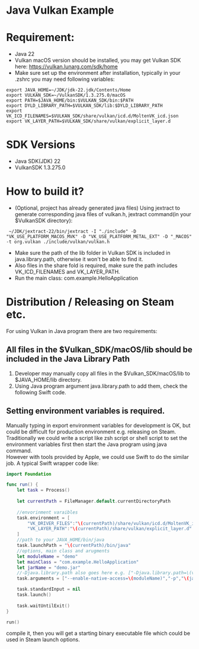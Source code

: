 # Java Vulkan Example  

# Requirement:  

* Java 22
* Vulkan macOS version should be installed, you may get Vulkan SDK here: https://vulkan.lunarg.com/sdk/home
* Make sure set up the environment after installation, typically in your .zshrc you may need following variables:
```text
export JAVA_HOME=~/JDK/jdk-22.jdk/Contents/Home
export VULKAN_SDK=~/VulkanSDK/1.3.275.0/macOS
export PATH=$JAVA_HOME/bin:$VULKAN_SDK/bin:$PATH
export DYLD_LIBRARY_PATH=$VULKAN_SDK/lib:$DYLD_LIBRARY_PATH
export VK_ICD_FILENAMES=$VULKAN_SDK/share/vulkan/icd.d/MoltenVK_icd.json
export VK_LAYER_PATH=$VULKAN_SDK/share/vulkan/explicit_layer.d
```

# SDK Versions 

* Java SDK(JDK) 22
* VulkanSDK 1.3.275.0

# How to build it?

* (Optional, project has already generated java files) Using jextract to generate corresponding java files of vulkan.h, jextract command(in your $VulkanSDK directory): 
```text
 ~/JDK/jextract-22/bin/jextract -I "./include" -D "VK_USE_PLATFORM_MACOS_MVK" -D "VK_USE_PLATFORM_METAL_EXT" -D "_MACOS" -t org.vulkan ./include/vulkan/vulkan.h
```
* Make sure the path of the lib folder in Vulkan SDK is included in java.library.path, otherwise it won't be able to find it.
* Also files in the share fold is required, make sure the path includes VK_ICD_FILENAMES and VK_LAYER_PATH.
* Run the main class: com.example.HelloApplication

# Distribution / Releasing on Steam etc.

For using Vulkan in Java program there are two requirements:
## All files in the $Vulkan_SDK/macOS/lib should be included in the Java Library Path
1) Developer may manually copy all files in the $Vulkan_SDK/macOS/lib to $JAVA_HOME/lib directory.
2) Using Java program argument java.library.path to add them, check the following Swift code.

## Setting environment variables is required.
Manually typing in export environment variables for development is OK, but could be difficult for production environment e.g. releasing on Steam.  
Traditionally we could write a script like zsh script or shell script to set the environment variables first then start the Java program using java command.  
However with tools provided by Apple, we could use Swift to do the similar job.
A typical Swift wrapper code like:
```swift
import Foundation

func run() {
    let task = Process()
    
    let currentPath = FileManager.default.currentDirectoryPath
    
    //envorinment varaibles
    task.environment = [
        "VK_DRIVER_FILES":"\(currentPath)/share/vulkan/icd.d/MoltenVK_icd.json",
        "VK_LAYER_PATH":"\(currentPath)/share/vulkan/explicit_layer.d"
    ]
    //path to your JAVA_HOME/bin/java
    task.launchPath = "\(currentPath)/bin/java"
    //options, main class and arugments
    let moduleName = "demo"
    let mainClass = "com.example.HelloApplication"
    let jarName = "demo.jar"
    //-Djava.library.path also goes here e.g. ["-Djava.library.path=\(vulkanSDKLibPath)",...
    task.arguments = ["--enable-native-access=\(moduleName)","-p","\(jarName)","-m","\(moduleName)/\(mainClass)"]

    task.standardInput = nil
    task.launch()
    
    task.waitUntilExit()
}

run()
```
compile it, then you will get a starting binary executable file which could be used in Steam launch options.
